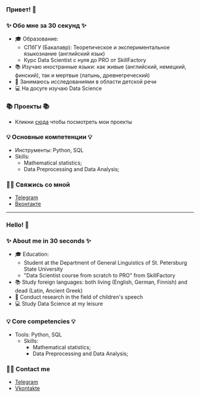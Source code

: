 ### Привет! 👋

### ✨ Обо мне за 30 секунд ✨ 
* 🎓 Образование:
  - СПбГУ (Бакалавр): Теоретическое и экспериментальное языкознание (английский язык)
  - Курс Data Scientist с нуля до PRO от SkillFactory 
* 📚 Изучаю иностранные языки: как живые (английский, немецкий, финский), так и мертвые (латынь, древнегреческий)
* 👶 Занимаюсь исследованиями в области детской речи 
* 💻 На досуге изучаю Data Science

### 📚 Проекты 📚

* Кликни [сюда](https://github.com/monkebird/data_science) чтобы посмотреть мои проекты

### 💡 Основные компетенции 💡
- Инструменты: Python, SQL
- Skills: 
    * Mathematical statistics;
    * Data Preprocessing and Data Analysis; 


### 🙌🏻 Свяжись со мной
- [Telegram](https://t.me/birdmonkey)
- [Вконтакте](https://vk.com/monkeybird)

---

### Hello! 👋

### ✨ About me in 30 seconds ✨ 
* 🎓 Education:
  - Student at the Department of General Linguistics of St. Petersburg State University
  - "Data Scientist course from scratch to PRO" from SkillFactory
* 📚 Study foreign languages: both living (English, German, Finnish) and dead (Latin, Ancient Greek)
* 👶 Conduct research in the field of children's speech
* 💻 Study Data Science at my leisure

### 💡 Core competencies 💡
- Tools: Python, SQL
  - Skills:
    * Mathematical statistics;
    * Data Preprocessing and Data Analysis; 


### 🙌🏻 Contact me
- [Telegram](https://t.me/birdmonkey)
- [Vkontakte](https://vk.com/monkeybird)
